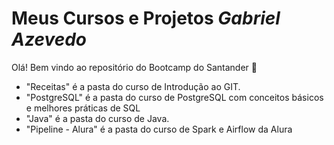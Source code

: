 # Meus Cursos e Projetos _Gabriel Azevedo_

Olá! Bem vindo ao repositório do Bootcamp do Santander :wave:

 - "Receitas" é a pasta do curso de Introdução ao GIT.
 - "PostgreSQL" é a pasta do curso de PostgreSQL com conceitos básicos e melhores práticas de SQL
 - "Java" é a pasta do curso de Java.
 - "Pipeline - Alura" é a pasta do curso de Spark e Airflow da Alura
